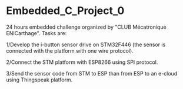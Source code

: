 # Embedded_C_Project_0
24 hours embedded challenge organized by "CLUB Mécatronique ENICarthage". Tasks are: 

1/Develop the i-button sensor drive on STM32F446 (the sensor is connected with the platform with one wire protocol). 

2/Connect the STM platform with ESP8266 using SPI protocol. 

3/Send the sensor code from STM to ESP than from ESP to an e-cloud using Thingspeak platform.
